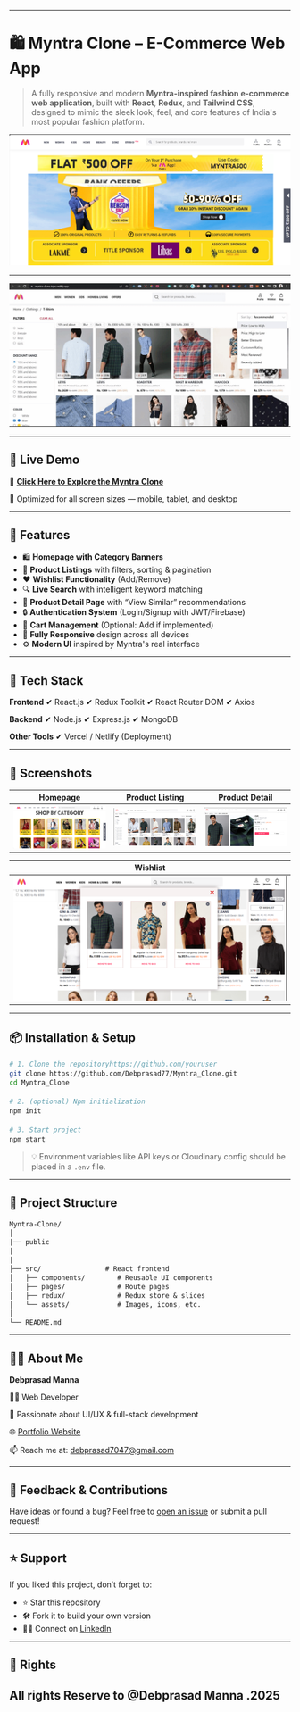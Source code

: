
---

# 🛍️ Myntra Clone – E-Commerce Web App

> A fully responsive and modern **Myntra-inspired fashion e-commerce web application**, built with **React**, **Redux**, and **Tailwind CSS**, designed to mimic the sleek look, feel, and core features of India's most popular fashion platform.

![Myntra Clone Banner](public/github_readme_media/Banner.png)

---

<p align="center">
  <a href="https://myntra-clone-tejas.netlify.app/">
    <img src="public/github_readme_media/preview.gif" alt="demo gif">
  </a>
</p>

---

## 🚀 Live Demo

🔗 [**Click Here to Explore the Myntra Clone**](https://your-deployment-url.com)

📱 Optimized for all screen sizes — mobile, tablet, and desktop

---

## 🌟 Features

* 🛍️ **Homepage with Category Banners**
* 👕 **Product Listings** with filters, sorting & pagination
* ❤️ **Wishlist Functionality** (Add/Remove)
* 🔍 **Live Search** with intelligent keyword matching
* 📄 **Product Detail Page** with “View Similar” recommendations
* 🔒 **Authentication System** (Login/Signup with JWT/Firebase)
* 🛒 **Cart Management** (Optional: Add if implemented)
* 📱 **Fully Responsive** design across all devices
* ⚙️ **Modern UI** inspired by Myntra's real interface

---

## 🧰 Tech Stack

**Frontend**
✔ React.js
✔ Redux Toolkit
✔ React Router DOM
✔ Axios

**Backend** 
✔ Node.js
✔ Express.js
✔ MongoDB

**Other Tools**
✔ Vercel / Netlify (Deployment)

---

## 📸 Screenshots

| Homepage                                     | Product Listing                                    | Product Detail                                   |
| -------------------------------------------- | -------------------------------------------------- | ------------------------------------------------ |
| ![Home](public/github_readme_media/Home_Page.png) | ![Listing](public/github_readme_media/Product_Listing.png) | ![Detail](public/github_readme_media/product.png) |

| Wishlist                                             | 
| ---------------------------------------------------- |
| ![Wishlist](public/github_readme_media//whishlist.png) | 

---

## 📦 Installation & Setup

```bash
# 1. Clone the repositoryhttps://github.com/youruser
git clone https://github.com/Debprasad77/Myntra_Clone.git
cd Myntra_Clone

# 2. (optional) Npm initialization
npm init

# 3. Start project
npm start

```

> 💡 Environment variables like API keys or Cloudinary config should be placed in a `.env` file.

---

## 🧠 Project Structure

```
Myntra-Clone/
│
|── public
|
|
├── src/                # React frontend
│   ├── components/        # Reusable UI components
│   ├── pages/             # Route pages
│   ├── redux/             # Redux store & slices
│   └── assets/            # Images, icons, etc.
│
└── README.md
```

---

## 🙋‍♂️ About Me

**Debprasad Manna**

🧑‍💻 Web Developer

💼 Passionate about UI/UX & full-stack development

🌐 [Portfolio Website](https://debprasadportfolio.vercel.app)

📫 Reach me at: [debprasad7047@gmail.com](mailto:debprasad7047@gmail.com)

---

## 📣 Feedback & Contributions

Have ideas or found a bug?
Feel free to [open an issue](https://github.com/Debprasad77/Myntra_Clone/issues) or submit a pull request!

---

## ⭐ Support

If you liked this project, don’t forget to:

* ⭐ Star this repository
* 🛠️ Fork it to build your own version
* 🧑‍💻 Connect on [LinkedIn](https://www.linkedin.com/in/debprasad77/)

---

## 📝 Rights

All rights Reserve to @Debprasad Manna .2025
---


